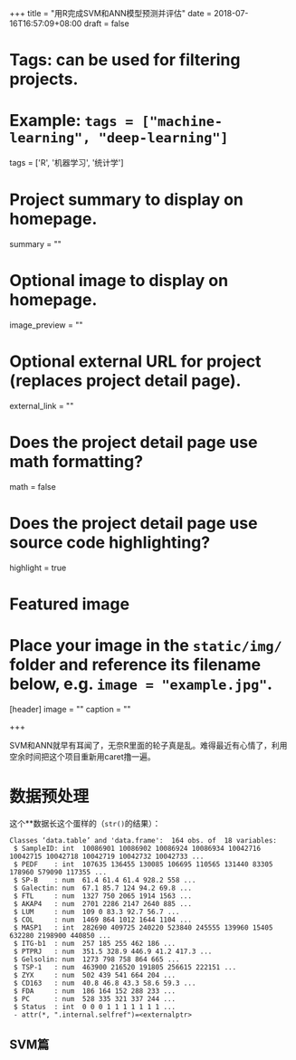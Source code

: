 +++
title = "用R完成SVM和ANN模型预测并评估"
date = 2018-07-16T16:57:09+08:00
draft = false

# Tags: can be used for filtering projects.
# Example: `tags = ["machine-learning", "deep-learning"]`
tags = ['R', '机器学习', '统计学']

# Project summary to display on homepage.
summary = ""

# Optional image to display on homepage.
image_preview = ""

# Optional external URL for project (replaces project detail page).
external_link = ""

# Does the project detail page use math formatting?
math = false

# Does the project detail page use source code highlighting?
highlight = true

# Featured image
# Place your image in the `static/img/` folder and reference its filename below, e.g. `image = "example.jpg"`.
[header]
image = ""
caption = ""

+++

SVM和ANN就早有耳闻了，无奈R里面的轮子真是乱。难得最近有心情了，利用空余时间把这个项目重新用caret撸一遍。

# 数据预处理

这个**数据长这个蛋样的（`str()`的结果）：

```pre
Classes ‘data.table’ and 'data.frame':	164 obs. of  18 variables:
 $ SampleID: int  10086901 10086902 10086924 10086934 10042716 10042715 10042718 10042719 10042732 10042733 ...
 $ PEDF    : int  107635 136455 130085 106695 110565 131440 83305 178960 579090 117355 ...
 $ SP-B    : num  61.4 61.4 61.4 928.2 558 ...
 $ Galectin: num  67.1 85.7 124 94.2 69.8 ...
 $ FTL     : num  1327 750 2065 1914 1563 ...
 $ AKAP4   : num  2701 2286 2147 2640 885 ...
 $ LUM     : num  109 0 83.3 92.7 56.7 ...
 $ COL     : num  1469 864 1012 1644 1104 ...
 $ MASP1   : int  282690 409725 240220 523840 245555 139960 15405 632280 2198900 440850 ...
 $ ITG-b1  : num  257 185 255 462 186 ...
 $ PTPRJ   : num  351.5 328.9 446.9 41.2 417.3 ...
 $ Gelsolin: num  1273 798 758 864 665 ...
 $ TSP-1   : num  463900 216520 191805 256615 222151 ...
 $ ZYX     : num  502 439 541 664 204 ...
 $ CD163   : num  40.8 46.8 43.3 58.6 59.3 ...
 $ FDA     : num  186 164 152 288 233 ...
 $ PC      : num  528 335 321 337 244 ...
 $ Status  : int  0 0 0 1 1 1 1 1 1 1 ...
 - attr(*, ".internal.selfref")=<externalptr> 
```



## SVM篇